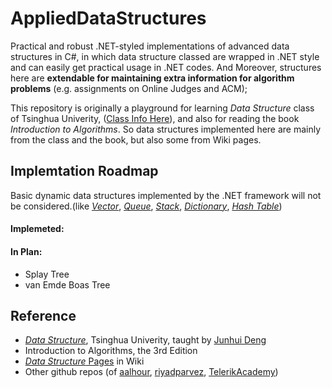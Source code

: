 # AppliedDataStructures
Practical and robust .NET-styled implementations of advanced data structures in C#, in which data structure classed are wrapped in .NET style and can easily get practical usage in .NET codes. And Moreover, structures here are **extendable for maintaining extra information for algorithm problems** (e.g. assignments on Online Judges and ACM);

This repository is originally a playground for learning *Data Structure* class of Tsinghua Univerity, ([Class Info Here](http://dsa.cs.tsinghua.edu.cn/~deng/ds/index.htm)), and also for reading the book *Introduction to Algorithms*. So data structures implemented here are mainly from the class and the book, but also some from Wiki pages.

## Implemtation Roadmap

Basic dynamic data structures implemented by the .NET framework will not be considered.(like [*Vector*](https://referencesource.microsoft.com/#mscorlib/system/collections/generic/list.cs), [*Queue*](https://referencesource.microsoft.com/#System/compmod/system/collections/generic/queue.cs), [*Stack*](https://referencesource.microsoft.com/#System/compmod/system/collections/generic/stack.cs), [*Dictionary*](https://referencesource.microsoft.com/#mscorlib/system/collections/generic/dictionary.cs), [*Hash Table*](https://referencesource.microsoft.com/#mscorlib/system/collections/hashtable.cs))

#### Implemeted:

#### In Plan:
- Splay Tree
- van Emde Boas Tree

## Reference

- [*Data Structure*](http://dsa.cs.tsinghua.edu.cn/~deng/ds/index.htm), Tsinghua Univerity, taught by [Junhui Deng](http://dsa.cs.tsinghua.edu.cn/~deng/index.htm)
- Introduction to Algorithms, the 3rd Edition
- [*Data Structure* Pages](https://en.wikipedia.org/wiki/Data_structure) in Wiki
- Other github repos (of [aalhour](https://github.com/aalhour/C-Sharp-Algorithms), [riyadparvez](https://github.com/riyadparvez/data-structures-csharp), [TelerikAcademy](https://github.com/TelerikAcademy/Data-Structures-and-Algorithms))